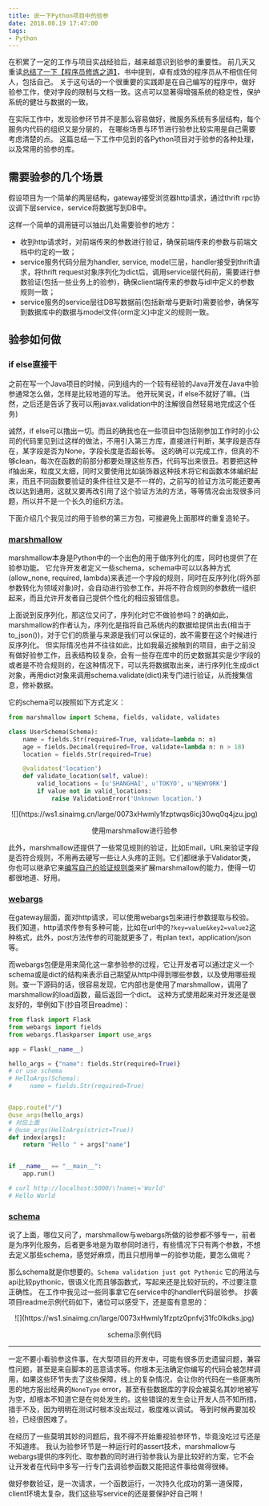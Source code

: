 ```yaml
---
title: 说一下Python项目中的验参
date: 2018.08.19 17:47:00
tags:
- Python
---
```


在积累了一定的工作与项目实战经验后，越来越意识到验参的重要性。
前几天又重读[总结了一下【程序员修炼之道】](https://guerbai.github.io/2018/08/12/pragmatic-programmer-note/)，书中提到，卓有成效的程序员从不相信任何人，包括自己。
关于这句话的一个很重要的实践即是在自己编写的程序中，做好验参工作，使对字段的限制与文档一致。这点可以显著得增强系统的稳定性，保护系统的健壮与数据的一致。

<!--more-->

在实际工作中，发现验参环节并不是那么容易做好，微服务系统有多层结构，每个服务内代码的组织又是分层的， 在哪些场景与环节进行验参比较实用是自己需要考虑清楚的点。
这篇总结一下工作中见到的各Python项目对于验参的各种处理，以及常用的验参的库。

## 需要验参的几个场景
假设项目为一个简单的两层结构，gateway接受浏览器http请求，通过thrift rpc协议调下层service，service将数据写到DB中。

这样一个简单的调用链可以抽出几处需要验参的地方：

- 收到http请求时，对前端传来的参数进行验证，确保前端传来的参数与前端文档中约定的一致；
- service服务代码分层为handler, service, model三层，handler接受到thrift请求，将thrift request对象序列化为dict后，调用service层代码前，需要进行参数验证(包括一些业务上的验参)，确保client端传来的参数与idl中定义的参数规则一致；
- service服务的service层往DB写数据前(包括新增与更新时)需要验参，确保写到数据库中的数据与model文件(orm定义)中定义的规则一致。


## 验参如何做

### if else直接干
之前在写一个Java项目的时候，问到组内的一个较有经验的Java开发在Java中验参通常怎么做，怎样是比较地道的写法。
他开玩笑说，if else不就好了嘛。(当然，之后还是告诉了我可以用javax.validation中的注解很自然轻易地完成这个任务)

诚然，if else可以撸出一切。而且的确我也在一些项目中包括刚参加工作时的小公司的代码里见到过这样的做法，不用引入第三方库，直接进行判断，某字段是否存在，某字段是否为None，字段长度是否超长等。
这的确可以完成工作，但真的不够clean，每次在函数的前部分都要处理这些东西，代码写出来很丑。若要把这种if抽出来，粒度又太细，同时又要使用比如装饰器这种技术将它和函数本体编织起来，而且不同函数要验证的条件往往又是不一样的，之前写的验证方法可能还要再改以达到通用，这就又要再改引用了这个验证方法的方法，等等情况会出现很多问题，所以并不是一个长久的组织方法。

下面介绍几个我见过的用于验参的第三方包，可接避免上面那样的重复造轮子。

### [marshmallow](https://marshmallow.readthedocs.io/en/3.0/)
marshmallow本身是Python中的一个出色的用于做序列化的库，同时也提供了在验参功能。
它允许开发者定义一些schema，schema中可以以各种方式(allow_none, required, lambda)来表述一个字段的规则，同时在反序列化(将外部参数转化为领域对象)时，会自动进行验参工作，并将不符合规则的参数统一组织起来，而且允许开发者自己提供个性化的相应报错信息。

上面说到反序列化，那这位又问了，序列化时它不做验参吗？的确如此，marshmallow的作者认为，序列化是指将自己系统内的数据给提供出去(相当于to_json())，对于它们的质量与来源是我们可以保证的，故不需要在这个时候进行反序列化。
但实际情况也并不往往如此，比如我最近接触到的项目，由于之前没有做好验参工作，且表结构较复杂，会有一些存在库中的历史数据其实是少字段的或者是不符合规则的，在这种情况下，可以先将数据取出来，进行序列化生成dict对象，再用dict对象来调用schema.validate(dict)来专门进行验证，从而搜集信息，修补数据。

它的schema可以按照如下方式定义：
```Python
from marshmallow import Schema, fields, validate, validates

class UserSchema(Schema):
    name = fields.Str(required=True, validate=lambda n: n)
    age = fields.Decimal(required=True, validate=lambda n: n > 18)
    location = fields.Str(required=True)

    @validates('location')
    def validate_location(self, value):
        valid_locations = [u'SHANGHAI', u'TOKYO', u'NEWYORK']
        if value not in valid_locations:
            raise ValidationError('Unknown location.')
```
<div align=center>
![](https://ws1.sinaimg.cn/large/0073xHwmly1fzptwqs6icj30wq0q4jzu.jpg)

使用marshmallow进行验参
</div>


此外，marshmallow还提供了一些常见规则的验证，比如Email，URL来验证字段是否符合规则，不用再去硬写一些让人头疼的正则。它们都继承于Validator类，你也可以继承它来[编写自己的验证规则类](https://marshmallow.readthedocs.io/en/latest/_modules/marshmallow/validate.html)来扩展marshmallow的能力，使得一切都很地道、好用。

### [webargs](https://github.com/sloria/webargs)
在gateway层面，面对http请求，可以使用webargs包来进行参数提取与校验。
我们知道，http请求传参有多种可能，比如在url中的`?key=value&key2=value2`这种格式，此外，post方法传参的可能就更多了，有plan text，application/json等。

而webargs包便是用来简化这一拿参验参的过程，它让开发者可以通过定义一个schema或是dict的结构来表示自己期望从http中得到哪些参数，以及使用哪些规则。查一下源码的话，很容易发现，它内部也是使用了marshmallow，调用了marshmallow的load函数，最后返回一个dict。
这种方式使用起来对开发还是很友好的，举例如下(抄自项目readme)：
```Python
from flask import Flask
from webargs import fields
from webargs.flaskparser import use_args

app = Flask(__name__)

hello_args = {"name": fields.Str(required=True)}
# or use schema
# HelloArgs(Schema):
#     name = fields.Str(required=True)


@app.route("/")
@use_args(hello_args)
# 对应上面
# @use_args(HelloArgs(strict=True))
def index(args):
    return "Hello " + args["name"]


if __name__ == "__main__":
    app.run()

# curl http://localhost:5000/\?name\='World'
# Hello World
```
### [schema](https://github.com/keleshev/schema)
说了上面，哪位又问了，marshmallow与webargs所做的验参都不够专一，前者是为序列化服务，后者更多地是为取参同时进行，有些情况下只有两个参数，不想去定义那些schema，感觉好麻烦，而且只想用单一的验参功能，要怎么做呢？

那么schema就是你想要的。`Schema validation just got Pythonic`
它的用法与api比较pythonic，很语义化而且够函数式，写起来还是比较好玩的，不过要注意正确性。
在工作中我见过一些同事拿它在service中的handler代码层验参。
抄袭项目readme示例代码如下，诸位可以感受下，还是蛮有意思的：

<div align=center>
![](https://ws1.sinaimg.cn/large/0073xHwmly1fzptz0pnfvj31fc0lkdks.jpg)

schema示例代码
</div>

---
一定不要小看验参这件事，在大型项目的开发中，可能有很多历史遗留问题，兼容性问题，甚至是来自脚本的恶意请求等。你根本无法确定你编写的代码会被怎样调用，如果这些环节失去了这些保障，线上的复杂情况，会让你的代码在一些匪夷所思的地方报出经典的`NoneType` error，甚至有些数据库的字段会被莫名其妙地被写为空，却根本不知道它是在何处发生的。这些错误的发生会让开发人员不知所措，措手不及，因为明明在测试时根本没出现过，极度难以调试。
等到时候再要加校验，已经很困难了。

在经历了一些莫明其妙的问题后，我不得不开始重视验参环节，毕竟没吃过亏还是不知道疼。
我认为验参环节是一种运行时的assert技术，marshmallow与webargs提供的序列化、取参数的同时进行验参我认为是比较好的方案，它不会让开发者在代码中多写一行专门去调验参函数又能把这件事给做得很棒。

做好参数验证，是一次请求，一个函数运行，一次持久化成功的第一道保障，client环境太复杂，我们这些写service的还是要保护好自己啊！